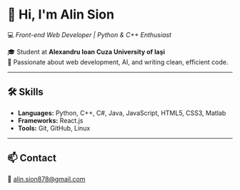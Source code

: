 # 👋 Hi, I'm Alin Sion
💻 *Front-end Web Developer | Python & C++ Enthusiast*

🎓 Student at **Alexandru Ioan Cuza University of Iași**  
🚀 Passionate about web development, AI, and writing clean, efficient code.

---

## 🛠 Skills
- **Languages:** Python, C++, C#, Java, JavaScript, HTML5, CSS3, Matlab 
- **Frameworks:** React.js  
- **Tools:** Git, GitHub, Linux

---

## 📫 Contact
📧 alin.sion878@gmail.com

